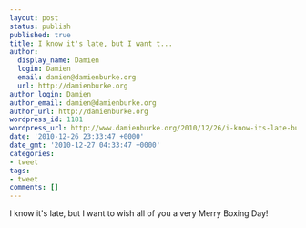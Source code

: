 ```yaml
---
layout: post
status: publish
published: true
title: I know it's late, but I want t...
author:
  display_name: Damien
  login: Damien
  email: damien@damienburke.org
  url: http://damienburke.org
author_login: Damien
author_email: damien@damienburke.org
author_url: http://damienburke.org
wordpress_id: 1181
wordpress_url: http://www.damienburke.org/2010/12/26/i-know-its-late-but-i-want-t-2/
date: '2010-12-26 23:33:47 +0000'
date_gmt: '2010-12-27 04:33:47 +0000'
categories:
- tweet
tags:
- tweet
comments: []
---
```

<p>I know it's late, but I want to wish all of you a very Merry Boxing Day!</p>
